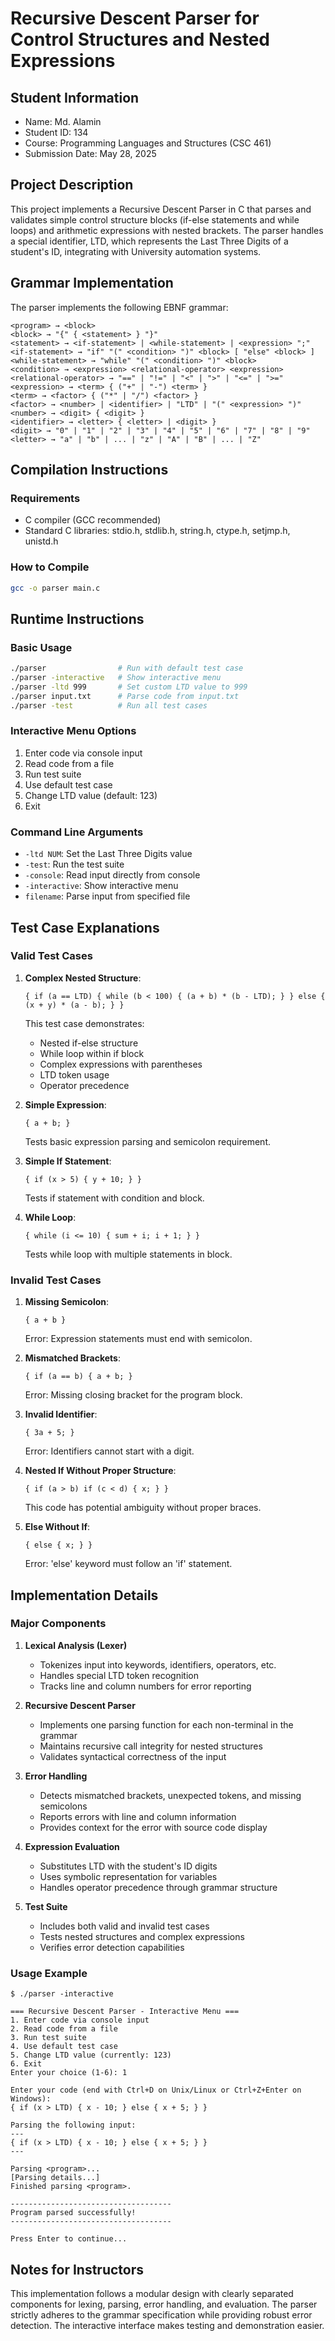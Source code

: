 # Recursive Descent Parser for Control Structures and Nested Expressions

## Student Information

- Name: Md. Alamin
- Student ID: 134
- Course: Programming Languages and Structures (CSC 461)
- Submission Date: May 28, 2025

## Project Description

This project implements a Recursive Descent Parser in C that parses and validates simple control structure blocks (if-else statements and while loops) and arithmetic expressions with nested brackets. The parser handles a special identifier, LTD, which represents the Last Three Digits of a student's ID, integrating with University automation systems.

## Grammar Implementation

The parser implements the following EBNF grammar:

```
<program> → <block>
<block> → "{" { <statement> } "}"
<statement> → <if-statement> | <while-statement> | <expression> ";"
<if-statement> → "if" "(" <condition> ")" <block> [ "else" <block> ]
<while-statement> → "while" "(" <condition> ")" <block>
<condition> → <expression> <relational-operator> <expression>
<relational-operator> → "==" | "!=" | "<" | ">" | "<=" | ">="
<expression> → <term> { ("+" | "-") <term> }
<term> → <factor> { ("*" | "/") <factor> }
<factor> → <number> | <identifier> | "LTD" | "(" <expression> ")"
<number> → <digit> { <digit> }
<identifier> → <letter> { <letter> | <digit> }
<digit> → "0" | "1" | "2" | "3" | "4" | "5" | "6" | "7" | "8" | "9"
<letter> → "a" | "b" | ... | "z" | "A" | "B" | ... | "Z"
```

## Compilation Instructions

### Requirements

- C compiler (GCC recommended)
- Standard C libraries: stdio.h, stdlib.h, string.h, ctype.h, setjmp.h, unistd.h

### How to Compile

```bash
gcc -o parser main.c
```

## Runtime Instructions

### Basic Usage

```bash
./parser                # Run with default test case
./parser -interactive   # Show interactive menu
./parser -ltd 999       # Set custom LTD value to 999
./parser input.txt      # Parse code from input.txt
./parser -test          # Run all test cases
```

### Interactive Menu Options

1. Enter code via console input
2. Read code from a file
3. Run test suite
4. Use default test case
5. Change LTD value (default: 123)
6. Exit

### Command Line Arguments

- `-ltd NUM`: Set the Last Three Digits value
- `-test`: Run the test suite
- `-console`: Read input directly from console
- `-interactive`: Show interactive menu
- `filename`: Parse input from specified file

## Test Case Explanations

### Valid Test Cases

1. **Complex Nested Structure**:

   ```
   { if (a == LTD) { while (b < 100) { (a + b) * (b - LTD); } } else { (x + y) * (a - b); } }
   ```

   This test case demonstrates:

   - Nested if-else structure
   - While loop within if block
   - Complex expressions with parentheses
   - LTD token usage
   - Operator precedence
2. **Simple Expression**:

   ```
   { a + b; }
   ```

   Tests basic expression parsing and semicolon requirement.
3. **Simple If Statement**:

   ```
   { if (x > 5) { y + 10; } }
   ```

   Tests if statement with condition and block.
4. **While Loop**:

   ```
   { while (i <= 10) { sum + i; i + 1; } }
   ```

   Tests while loop with multiple statements in block.

### Invalid Test Cases

1. **Missing Semicolon**:

   ```
   { a + b }
   ```

   Error: Expression statements must end with semicolon.
2. **Mismatched Brackets**:

   ```
   { if (a == b) { a + b; }
   ```

   Error: Missing closing bracket for the program block.
3. **Invalid Identifier**:

   ```
   { 3a + 5; }
   ```

   Error: Identifiers cannot start with a digit.
4. **Nested If Without Proper Structure**:

   ```
   { if (a > b) if (c < d) { x; } }
   ```

   This code has potential ambiguity without proper braces.
5. **Else Without If**:

   ```
   { else { x; } }
   ```

   Error: 'else' keyword must follow an 'if' statement.

## Implementation Details

### Major Components

1. **Lexical Analysis (Lexer)**

   - Tokenizes input into keywords, identifiers, operators, etc.
   - Handles special LTD token recognition
   - Tracks line and column numbers for error reporting
2. **Recursive Descent Parser**

   - Implements one parsing function for each non-terminal in the grammar
   - Maintains recursive call integrity for nested structures
   - Validates syntactical correctness of the input
3. **Error Handling**

   - Detects mismatched brackets, unexpected tokens, and missing semicolons
   - Reports errors with line and column information
   - Provides context for the error with source code display
4. **Expression Evaluation**

   - Substitutes LTD with the student's ID digits
   - Uses symbolic representation for variables
   - Handles operator precedence through grammar structure
5. **Test Suite**

   - Includes both valid and invalid test cases
   - Tests nested structures and complex expressions
   - Verifies error detection capabilities

### Usage Example

```
$ ./parser -interactive

=== Recursive Descent Parser - Interactive Menu ===
1. Enter code via console input
2. Read code from a file
3. Run test suite
4. Use default test case
5. Change LTD value (currently: 123)
6. Exit
Enter your choice (1-6): 1

Enter your code (end with Ctrl+D on Unix/Linux or Ctrl+Z+Enter on Windows):
{ if (x > LTD) { x - 10; } else { x + 5; } }

Parsing the following input:
---
{ if (x > LTD) { x - 10; } else { x + 5; } }
---

Parsing <program>...
[Parsing details...]
Finished parsing <program>.

------------------------------------
Program parsed successfully!
------------------------------------

Press Enter to continue...
```

## Notes for Instructors

This implementation follows a modular design with clearly separated components for lexing, parsing, error handling, and evaluation. The parser strictly adheres to the grammar specification while providing robust error detection. The interactive interface makes testing and demonstration easier.
